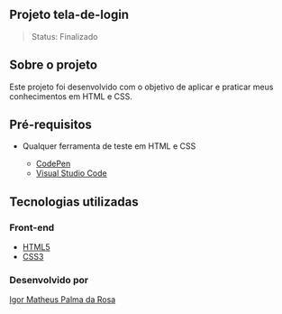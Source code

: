 ## Projeto tela-de-login

> Status: Finalizado

## Sobre o projeto

Este projeto foi desenvolvido com o objetivo de aplicar e praticar meus conhecimentos em HTML e CSS.

## Pré-requisitos

- Qualquer ferramenta de teste em HTML e CSS

  - [CodePen](https://codepen.io/)
  - [Visual Studio Code](https://code.visualstudio.com/)

## Tecnologias utilizadas


### Front-end

 - [HTML5](https://devdocs.io/html/)
 - [CSS3](https://devdocs.io/css/)

### Desenvolvido por

[Igor Matheus Palma da Rosa](https://github.com/mattigor/)
